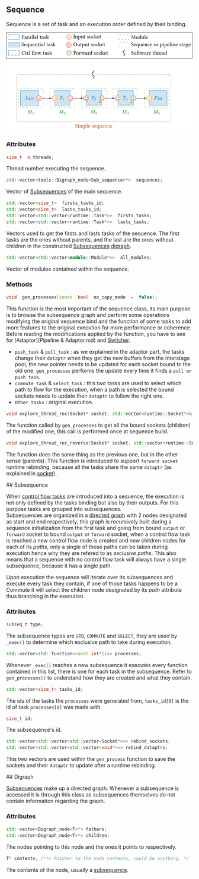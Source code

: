 <a name="Sequence"></a>
## Sequence

Sequence is a set of task and an execution order defined by their binding.

![Image d'une sequence classique !](./assets/simple_sequence.svg)

### Attributes 
```cpp 
size_t  n_threads;
``` 
Thread number executing the sequence.

```cpp
std::vector<tools::Digraph_node<Sub_sequence>*>  sequences;
```
Vector of [Subsequences](#Subsequence) of the main sequence.

```cpp
std::vector<size_t>  firsts_tasks_id;
std::vector<size_t>  lasts_tasks_id;
std::vector<std::vector<runtime::Task*>>  firsts_tasks;
std::vector<std::vector<runtime::Task*>>  lasts_tasks;
```
Vectors used to get the firsts and lasts tasks of the sequence. The first tasks are the ones without parents, and  the last are the ones without children in the constructed [Subsequences](#Subsequence) [digraph](#Digraph). 

```cpp
std::vector<std::vector<module::Module*>>  all_modules;
```
Vector of modules contained within the sequence. 


###  Methods

```cpp
void  gen_processes(const  bool  no_copy_mode  =  false);
```
This function is the most important of the sequence class, its main purpose is to browse the subsequence graph and perform some operations modifying the original sequence bind and the function of some tasks to add more features to the original execution for more performance or coherence. Before reading the modifications applied by the function, you have to see for  [Adaptor](Pipeline & Adaptor.md) and [Switcher](Switcher.md).

 - `push_task` & `pull_task` : as we explained in the adaptor part, the tasks change their `dataptr` when they get the new buffers from the interstage pool, the new pointer needs to be updated for each socket bound to the old one. `gen_processes` performs the update every time it finds a `pull or push task`.
 - `commute_task` & `select_task` : this two tasks are used to select which path to flow for the execution, when a path is selected the bound sockets needs to update their `dataptr` to follow the right one.
 - `Other tasks` : original execution.

```cpp
void explore_thread_rec(Socket* socket, std::vector<runtime::Socket*>& liste_fwd);
```
The function called by `gen_processes` to get all the bound sockets (children) of the modified one, this call is performed once at sequence build.

```cpp
void explore_thread_rec_reverse(Socket* socket, std::vector<runtime::Socket*>& liste_fwd);
```
The function does the same thing as the previous one, but in the other sense (parents). This function is introduced to support `forward socket` runtime rebinding, because all the tasks share the same `dataptr` (as explained in [socket](Socket.md)) .

<a name="Subsequence">
## Subsequence
</a>

When [control flow tasks](./Switcher.md) are introduced into a sequence, the execution is not only defined by the tasks binding but also by their outputs. For this purpose tasks are grouped into subsequences.  
Subsequences are organized in a [directed graph](#Digraph) with 2 nodes designated as start and end respectively, this graph is recursively built during a sequence initialization from the first task and going from bound `output` or `forward` socket to bound `output` or `forward` socket, when a control flow task is reached a new control flow node is created and new children nodes for each of its *paths*, only a single of those paths can be taken during execution hence why they are refered to as *exclusive paths*. This also means that a sequence with no control flow task will always have a single subsequence, because it has a single path.

Upon execution the sequence will iterate over its subsequences and execute every task they contain, if one of those tasks happens to be a Commute it will select the children node designated by its *path* attribute thus branching in the execution.

### Attributes

```cpp
subseq_t type;
```
The subsequence types are `STD`, `COMMUTE` and `SELECT`, they are used by `_exec()` to determine which exclusive path to take during execution.  

```cpp
std::vector<std::function<const int*()>> processes;
```
Whenever `_exec()` reaches a new subsequence it executes every function contained in this list, there is one for each task in the subsequence. Refer to `gen_processes()` to understand how they are created and what they contain.  

```cpp
std::vector<size_t> tasks_id;
```
The ids of the tasks the `processes` were generated from, `tasks_id[0]` is the id of task `processes[0]` was made with.  

```cpp
size_t id;
```
The subsequence's id.  
```cpp
std::vector<std::vector<std::vector<Socket*>>> rebind_sockets;
std::vector<std::vector<std::vector<void*>>> rebind_dataptrs;
```
This two vectors are used within the `gen_process` function to save the sockets and their `dataptr` to update after a runtime rebinding. 

<a name="Digraph">
## Digraph
</a>

[Subsequences](#Subsequence) make up a directed graph. Whenever a subsequence is accessed it is through this class as subsequences themselves do not contain information regarding the graph.

### Attributes

```cpp
std::vector<Digraph_node<T>*> fathers;
std::vector<Digraph_node<T>*> children;
```
The nodes pointing to this node and the ones it points to respectively.  

```cpp
T* contents; /*!< Pointer to the node contents, could be anything. */
```
The contents of the node, usually a [subsequence](#Subsequence).